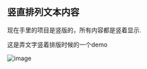 ## 竖直排列文本内容

现在手里的项目是竖版的，所有内容都是竖着显示.

这是弄文字竖着排版时候的一个demo

![image](http://raw.github.com/MaxIsComing/VerticalTextDemo/master/screenshot.png)